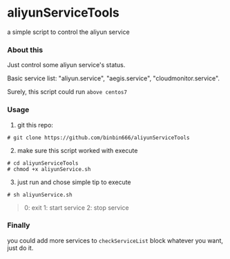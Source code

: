 # aliyunServiceTools
a simple script to control the aliyun service

### About this
Just control some aliyun service's status.

Basic service list: "aliyun.service", "aegis.service", "cloudmonitor.service".

Surely, this script could run ```above centos7```

### Usage
1. git this repo:
```shell
# git clone https://github.com/binbin666/aliyunServiceTools
```
2. make sure this script worked with execute
```shell
# cd aliyunServiceTools
# chmod +x aliyunService.sh
```
3. just run and chose simple tip to execute
```shell
# sh aliyunService.sh
```
> 0: exit
> 1: start service
> 2: stop service

### Finally
you could add more services to ```checkServiceList``` block whatever you want, just do it.
